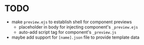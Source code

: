 # TODO

- make `preview.ejs` to establish shell for component previews
  - placeholder in body for injecting component's `_preview.ejs`
  - auto-add script tag for component's `_preview.js`
- maybe add support for `[name].json` file to provide template data
